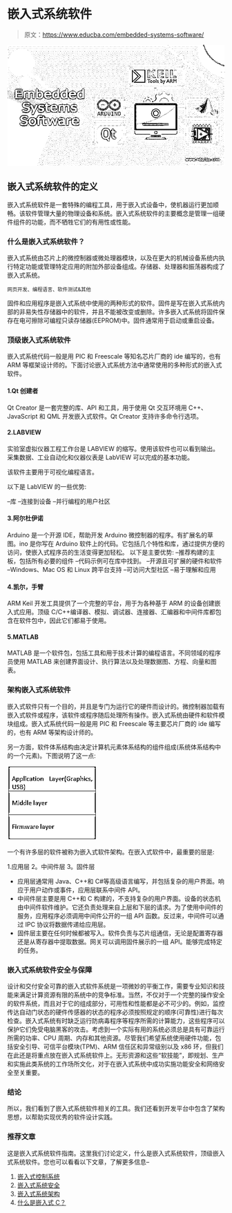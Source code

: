 # 嵌入式系统软件

> 原文：<https://www.educba.com/embedded-systems-software/>

![Embedded Systems Software](img/d598ce6966e73ff211accfec93274fed.png)



## 嵌入式系统软件的定义

嵌入式系统软件是一套特殊的编程工具，用于嵌入式设备中，使机器运行更加顺畅。该软件管理大量的物理设备和系统。嵌入式系统软件的主要概念是管理一组硬件组件的功能，而不牺牲它们的有用性或性能。

### 什么是嵌入式系统软件？

嵌入式系统由芯片上的微控制器或微处理器模块，以及在更大的机械设备系统内执行特定功能或管理特定应用的附加外部设备组成。存储器、处理器和振荡器构成了嵌入式系统。

<small>网页开发、编程语言、软件测试&其他</small>

固件和应用程序是嵌入式系统中使用的两种形式的软件。固件是写在嵌入式系统内部的非易失性存储器中的软件，并且不能被改变或删除。许多嵌入式系统将固件保存在电可擦除可编程只读存储器(EEPROM)中。固件通常用于启动或重启设备。

### 顶级嵌入式系统软件

嵌入式系统代码一般是用 PIC 和 Freescale 等知名芯片厂商的 ide 编写的，也有 ARM 等框架设计师的。下面讨论嵌入式系统方法中通常使用的多种形式的嵌入式软件。

#### 1.Qt 创建者

Qt Creator 是一套完整的库、API 和工具，用于使用 Qt 交互环境用 C++、JavaScript 和 QML 开发嵌入式软件。Qt Creator 支持许多命令行选项。

#### 2.LABVIEW

实验室虚拟仪器工程工作台是 LABVIEW 的缩写。使用该软件也可以看到输出。采集数据、工业自动化和仪器仪表是 LabVIEW 可以完成的基本功能。

该软件主要用于可视化编程语言。

以下是 LabVIEW 的一些优势:

–库
–连接到设备
–并行编程的用户社区

#### 3.阿尔杜伊诺

Arduino 是一个开源 IDE，帮助开发 Arduino 微控制器的程序。有扩展名的草图。ino 是你写在 Arduino 软件上的代码。它包括几个特性和库，通过提供方便的访问，使嵌入式程序员的生活变得更加轻松。
以下是主要优势:
–推荐构建的主板，包括所有必要的组件
–代码示例可在库中找到。
–开源且可扩展的硬件和软件
–Windows、Mac OS 和 Linux 跨平台支持
–可访问大型社区
–易于理解和应用

#### 4.凯尔，手臂

ARM Keil 开发工具提供了一个完整的平台，用于为各种基于 ARM 的设备创建嵌入式应用。顶级 C/C++编译器、模拟、调试器、连接器、汇编器和中间件库都包含在软件包中，因此它们都易于使用。

#### 5.MATLAB

MATLAB 是一个软件包，包括工具和用于技术计算的编程语言。不同领域的程序员使用 MATLAB 来创建界面设计、执行算法以及处理数据图、方程、向量和图表。

### 架构嵌入式系统软件

嵌入式软件只有一个目的，并且是专门为运行它的硬件而设计的。微控制器加载有嵌入式软件或程序，该软件或程序随后处理所有操作。嵌入式系统由硬件和软件模块组成。嵌入式系统代码一般是用 PIC 和 Freescale 等主要芯片厂商的 ide 编写的，也有 ARM 等架构设计师的。

另一方面，软件体系结构由决定计算机元素体系结构的组件组成(系统体系结构中的一个元素)。下图说明了这一点:

![1](img/c4ee340a0b7ef5fd5740682a91c0840a.png)



一个有许多层的软件被称为嵌入式软件架构。在嵌入式软件中，最重要的层是:

1.应用层
2。中间件层
3。固件层

*   应用层通常用 Java、C++和 C#等高级语言编写，并包括复杂的用户界面。响应于用户动作或事件，应用层联系中间件 API。
*   中间件层主要是用 C++和 C 构建的，不支持复杂的用户界面。设备的状态机由中间件软件维护。它还负责处理来自上层和下层的请求。为了使用中间件的服务，应用程序必须调用中间件公开的一组 API 函数。反过来，中间件可以通过 IPC 协议将数据传递给应用层。
*   固件层主要在任何时候都被写入。软件负责与芯片组通信，无论是配置寄存器还是从寄存器中提取数据。网关可以调用固件展示的一组 API。能够完成特定的任务。

### 嵌入式系统软件安全与保障

设计和交付安全可靠的嵌入式软件系统是一项微妙的平衡工作，需要专业知识和技能来满足计算资源有限的系统中的竞争标准。当然，不仅对于一个完整的操作安全的软件系统，而且对于它的组成部分，可用性和性能都是必不可少的。例如，监控传达自动门状态的硬件传感器的状态的程序必须按照规定的顺序(可靠性)进行每次检查。嵌入式系统有时缺乏运行防病毒程序等程序所需的计算能力，这些程序可以保护它们免受电脑黑客的攻击。考虑到一个实际有用的系统必须总是具有可靠运行所需的功率、CPU 周期、内存和其他资源。尽管我们希望系统使用硬件功能，包括安全引导、可信平台模块(TPM)、ARM 信任区和异常级别以及 x86 环，但我们在此还是将重点放在嵌入式系统软件上。无形资源和这些“软技能”，即规划、生产和实施此类系统的工作场所文化，对于在嵌入式系统中成功实施功能安全和网络安全至关重要。

### 结论

所以，我们看到了嵌入式系统软件相关的工具。我们还看到开发平台中包含了架构思想，以帮助实现优秀的软件设计实践。

### 推荐文章

这是嵌入式系统软件指南。这里我们讨论定义，什么是嵌入式系统软件，顶级嵌入式系统软件。您也可以看看以下文章，了解更多信息–

1.  [嵌入式控制系统](https://www.educba.com/embedded-control-systems/)
2.  [嵌入式系统安全](https://www.educba.com/embedded-systems-security/)
3.  [嵌入式系统架构](https://www.educba.com/embedded-systems-architecture/)
4.  [什么是嵌入式 C？](https://www.educba.com/what-is-embedded-c/)





